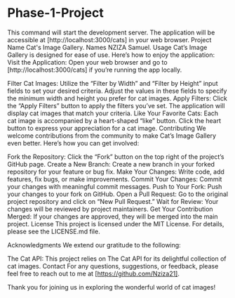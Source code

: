# Phase-1-Project 

This command will start the development server. The application will be accessible at [http://localhost:3000/cats] in your web browser.
Project Name
Cat's Image Gallery. 
Names
NZIZA Samuel.
Usage
Cat’s Image Gallery is designed for ease of use. Here’s how to enjoy the application:
Visit the Application: Open your web browser and go to [http://localhost:3000/cats] if you’re running the app locally.

Filter Cat Images:
Utilize the “Filter by Width” and “Filter by Height” input fields to set your desired criteria.
Adjust the values in these fields to specify the minimum width and height you prefer for cat images.
Apply Filters:
Click the “Apply Filters” button to apply the filters you’ve set.
The application will display cat images that match your criteria.
Like Your Favorite Cats:
Each cat image is accompanied by a heart-shaped “like” button.
Click the heart button to express your appreciation for a cat image.
Contributing
We welcome contributions from the community to make Cat’s Image Gallery even better. Here’s how you can get involved:

Fork the Repository:
Click the “Fork” button on the top right of the project’s GitHub page.
Create a New Branch:
Create a new branch in your forked repository for your feature or bug fix.
Make Your Changes:
Write code, add features, fix bugs, or make improvements.
Commit Your Changes:
Commit your changes with meaningful commit messages.
Push to Your Fork:
Push your changes to your fork on GitHub.
Open a Pull Request:
Go to the original project repository and click on “New Pull Request.”
Wait for Review:
Your changes will be reviewed by project maintainers.
Get Your Contribution Merged:
If your changes are approved, they will be merged into the main project.
License
This project is licensed under the MIT License. For details, please see the LICENSE.md file.

Acknowledgments
We extend our gratitude to the following:

The Cat API: This project relies on The Cat API for its delightful collection of cat images.
Contact
For any questions, suggestions, or feedback, please feel free to reach out to me at [https://github.com/Nziza21].

Thank you for joining us in exploring the wonderful world of cat images!

